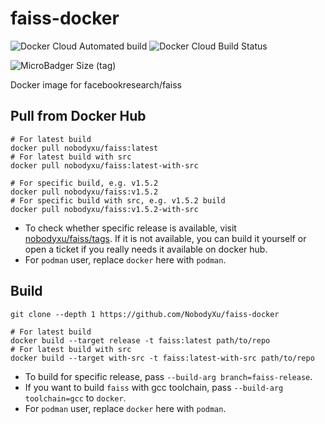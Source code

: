 # faiss-docker

![Docker Cloud Automated build](https://img.shields.io/docker/cloud/automated/nobodyxu/faiss)
![Docker Cloud Build Status](https://img.shields.io/docker/cloud/build/nobodyxu/faiss)

![MicroBadger Size (tag)](https://img.shields.io/microbadger/image-size/nobodyxu/faiss/latest)

Docker image for facebookresearch/faiss

## Pull from Docker Hub

```
# For latest build
docker pull nobodyxu/faiss:latest
# For latest build with src
docker pull nobodyxu/faiss:latest-with-src

# For specific build, e.g. v1.5.2
docker pull nobodyxu/faiss:v1.5.2
# For specific build with src, e.g. v1.5.2 build
docker pull nobodyxu/faiss:v1.5.2-with-src
```

 - To check whether specific release is available, visit [nobodyxu/faiss/tags][1].
 If it is not available, you can build it yourself or open a ticket if you really needs it available on docker hub.
 - For `podman` user, replace `docker` here with `podman`.

## Build

```
git clone --depth 1 https://github.com/NobodyXu/faiss-docker

# For latest build
docker build --target release -t faiss:latest path/to/repo
# For latest build with src
docker build --target with-src -t faiss:latest-with-src path/to/repo
```

 - To build for specific release, pass `--build-arg branch=faiss-release`.
 - If you want to build `faiss` with gcc toolchain, pass `--build-arg toolchain=gcc` to `docker`.
 - For `podman` user, replace `docker` here with `podman`.

[1]: https://hub.docker.com/r/nobodyxu/faiss/tags
